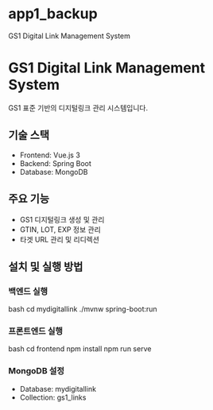 # app1_backup
 GS1 Digital Link Management System

# GS1 Digital Link Management System

GS1 표준 기반의 디지털링크 관리 시스템입니다.

## 기술 스택
- Frontend: Vue.js 3
- Backend: Spring Boot
- Database: MongoDB

## 주요 기능
- GS1 디지털링크 생성 및 관리
- GTIN, LOT, EXP 정보 관리
- 타겟 URL 관리 및 리디렉션

## 설치 및 실행 방법

### 백엔드 실행
bash
cd mydigitallink
./mvnw spring-boot:run


### 프론트엔드 실행
bash
cd frontend
npm install
npm run serve


### MongoDB 설정
- Database: mydigitallink
- Collection: gs1_links

